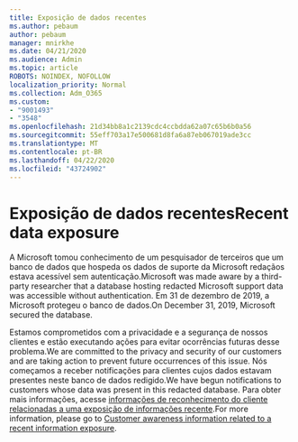 ```yaml
---
title: Exposição de dados recentes
ms.author: pebaum
author: pebaum
manager: mnirkhe
ms.date: 04/21/2020
ms.audience: Admin
ms.topic: article
ROBOTS: NOINDEX, NOFOLLOW
localization_priority: Normal
ms.collection: Adm_O365
ms.custom:
- "9001493"
- "3548"
ms.openlocfilehash: 21d34bb8a1c2139cdc4ccbdda62a07c65b6b0a56
ms.sourcegitcommit: 55eff703a17e500681d8fa6a87eb067019ade3cc
ms.translationtype: MT
ms.contentlocale: pt-BR
ms.lasthandoff: 04/22/2020
ms.locfileid: "43724902"
---
```

# <a name="recent-data-exposure"></a><span data-ttu-id="33355-102">Exposição de dados recentes</span><span class="sxs-lookup"><span data-stu-id="33355-102">Recent data exposure</span></span>

<span data-ttu-id="33355-103">A Microsoft tomou conhecimento de um pesquisador de terceiros que um banco de dados que hospeda os dados de suporte da Microsoft redaçãos estava acessível sem autenticação.</span><span class="sxs-lookup"><span data-stu-id="33355-103">Microsoft was made aware by a third-party researcher that a database hosting redacted Microsoft support data was accessible without authentication.</span></span> <span data-ttu-id="33355-104">Em 31 de dezembro de 2019, a Microsoft protegeu o banco de dados.</span><span class="sxs-lookup"><span data-stu-id="33355-104">On December 31, 2019, Microsoft secured the database.</span></span>

<span data-ttu-id="33355-105">Estamos comprometidos com a privacidade e a segurança de nossos clientes e estão executando ações para evitar ocorrências futuras desse problema.</span><span class="sxs-lookup"><span data-stu-id="33355-105">We are committed to the privacy and security of our customers and are taking action to prevent future occurrences of this issue.</span></span> <span data-ttu-id="33355-106">Nós começamos a receber notificações para clientes cujos dados estavam presentes neste banco de dados redigido.</span><span class="sxs-lookup"><span data-stu-id="33355-106">We have begun notifications to customers whose data was present in this redacted database.</span></span> <span data-ttu-id="33355-107">Para obter mais informações, acesse [informações de reconhecimento do cliente relacionadas a uma exposição de informações recente](https://aka.ms/privacyinfo).</span><span class="sxs-lookup"><span data-stu-id="33355-107">For more information, please go to [Customer awareness information related to a recent information exposure](https://aka.ms/privacyinfo).</span></span>

